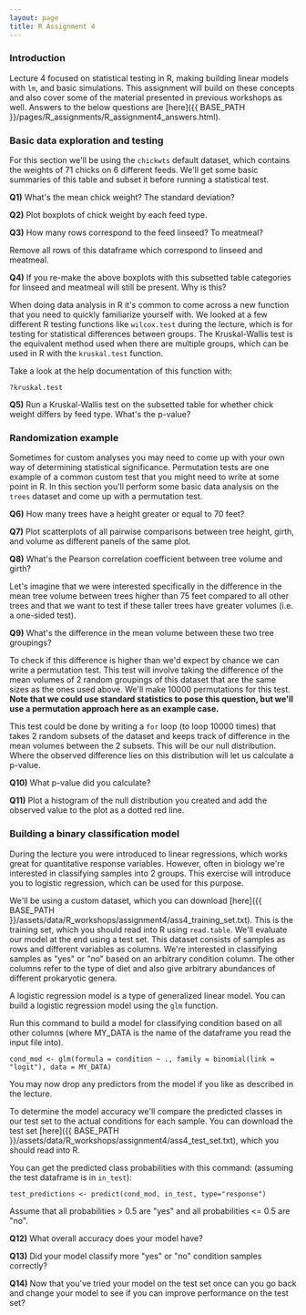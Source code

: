 ```yaml
---
layout: page
title: R Assignment 4
---
```


### Introduction

Lecture 4 focused on statistical testing in R, making building linear models with ```lm```,
and basic simulations. This assignment will build on these concepts and also cover
some of the material presented in previous workshops as well.
Answers to the below questions are [here]({{ BASE_PATH }}/pages/R_assignments/R_assignment4_answers.html).

### Basic data exploration and testing

For this section we'll be using the ```chickwts``` default dataset, which contains
the weights of 71 chicks on 6 different feeds. We'll get some basic summaries of
this table and subset it before running a statistical test.

**Q1)** What's the mean chick weight? The standard deviation?

**Q2)** Plot boxplots of chick weight by each feed type.

**Q3)** How many rows correspond to the feed linseed? To meatmeal?

Remove all rows of this dataframe which correspond to linseed and meatmeal.

**Q4)** If you re-make the above boxplots with this subsetted table categories
for linseed and meatmeal will still be present. Why is this?

When doing data analysis in R it's common to come across a new function that you
need to quickly familiarize yourself with. We looked at a few different R testing
functions like ```wilcox.test``` during the lecture, which is for testing for statistical
differences between groups. The Kruskal-Wallis test is the equivalent method used
when there are multiple groups, which can be used in R with the ```kruskal.test```
function.

Take a look at the help documentation of this function with:
```
?kruskal.test
```

**Q5)** Run a Kruskal-Wallis test on the subsetted table for whether chick weight differs by feed type. What's the p-value?

### Randomization example

Sometimes for custom analyses you may need to come up with your own way of determining statistical significance.
Permutation tests are one example of a common custom test that you might need to write at some point in R.
In this section you'll perform some basic data analysis on the ```trees``` dataset and come up with a permutation test.

**Q6)** How many trees have a height greater or equal to 70 feet?

**Q7)** Plot scatterplots of all pairwise comparisons between tree height, girth, and volume as different panels of the same plot.

**Q8)** What's the Pearson correlation coefficient between tree volume and girth?

Let's imagine that we were interested specifically in the difference in the mean tree volume between trees higher than 75 feet compared to all other trees and that we want to test if these taller trees have greater volumes (i.e. a one-sided test).

**Q9)** What's the difference in the mean volume between these two tree groupings?

To check if this difference is higher than we'd expect by chance we can write a
permutation test. This test will involve taking the difference of the mean
volumes of 2 random groupings of this dataset that are the same sizes as the ones
used above. We'll make 10000 permutations for this test. **Note that we could use standard statistics to pose this question, but we'll use a permutation approach here as an example case.**

This test could be done by writing a ```for``` loop (to loop 10000 times) that
takes 2 random subsets of the dataset and keeps track of difference in the mean
volumes between the 2 subsets. This will be our null distribution. Where the
observed difference lies on this distribution will let us calculate a p-value.

**Q10)** What p-value did you calculate?

**Q11)** Plot a histogram of the null distribution you created and add the
observed value to the plot as a dotted red line.

### Building a binary classification model

During the lecture you were introduced to linear regressions, which works great for quantitative response variables. However, often in biology we're interested in classifying samples into 2 groups.
This exercise will introduce you to logistic regression, which can be used for this purpose.

We'll be using a custom dataset, which you can download [here]({{ BASE_PATH }}/assets/data/R_workshops/assignment4/ass4_training_set.txt). This is the training set,
which you should read into R using ```read.table```. We'll evaluate our model at
the end using a test set. This dataset consists of samples as rows and different variables as columns.
We're interested in classifying samples as "yes" or "no" based on an arbitrary condition column.
The other columns refer to the type of diet and also give arbitrary abundances of different prokaryotic genera.

A logistic regression model is a type of generalized linear model. You can build a logistic regression model using the ```glm``` function.

Run this command to build a model for classifying condition based on all other columns
(where MY_DATA is the name of the dataframe you read the input file into).

```{r}
cond_mod <- glm(formula = condition ~ ., family = binomial(link = "logit"), data = MY_DATA)
```

You may now drop any predictors from the model if you like as described in the lecture.

To determine the model accuracy we'll compare the predicted classes in our test set to the actual conditions for each sample. You can download the test set [here]({{ BASE_PATH }}/assets/data/R_workshops/assignment4/ass4_test_set.txt), which you should read into R.

You can get the predicted class probabilities with this command: (assuming the test dataframe is in ```in_test```):

```{r}
test_predictions <- predict(cond_mod, in_test, type="response")
```

Assume that all probabilities > 0.5 are "yes" and all probabilities <= 0.5 are "no".

**Q12)** What overall accuracy does your model have?

**Q13)** Did your model classify more "yes" or "no" condition samples correctly?

**Q14)** Now that you've tried your model on the test set once can you go back and change your model to see if you can improve performance on the test set?
